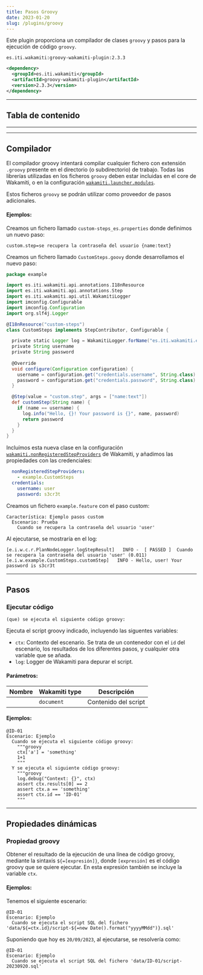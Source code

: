 ```yaml
---
title: Pasos Groovy
date: 2023-01-20
slug: /plugins/groovy
---
```


Este plugin proporciona un compilador de clases `groovy` y pasos para la ejecución de código `groovy`.

```text tabs=coord name=yaml
es.iti.wakamiti:groovy-wakamiti-plugin:2.3.3
```

```xml tabs=coord name=maven
<dependency>
  <groupId>es.iti.wakamiti</groupId>
  <artifactId>groovy-wakamiti-plugin</artifactId>
  <version>2.3.3</version>
</dependency>
```

---
## Tabla de contenido

---

---
## Compilador

El compilador groovy intentará compilar cualquier fichero con extensión `.groovy` presente en el directorio (o 
subdirectorio) de trabajo. Todas las librerías utilizadas en los ficheros `groovy` deben estar incluidas en el core de 
Wakamiti, o en la configuración [`wakamiti.launcher.modules`](wakamiti/architecture#wakamitilaunchermodules).

Estos ficheros `groovy` se podrán utilizar como proveedor de pasos adicionales.

#### Ejemplos:

Creamos un fichero llamado `custom-steps_es.properties` donde definimos un nuevo paso:
```properties
custom.step=se recupera la contraseña del usuario {name:text}
```

Creamos un fichero llamado `CustomSteps.goovy` donde desarrollamos el nuevo paso:
```groovy
package example

import es.iti.wakamiti.api.annotations.I18nResource
import es.iti.wakamiti.api.annotations.Step
import es.iti.wakamiti.api.util.WakamitiLogger
import imconfig.Configurable
import imconfig.Configuration
import org.slf4j.Logger

@I18nResource("custom-steps")
class CustomSteps implements StepContributor, Configurable {

  private static Logger log = WakamitiLogger.forName("es.iti.wakamiti.example");
  private String username
  private String password
  
  @Override
  void configure(Configuration configuration) {
    username = configuration.get("credentials.username", String.class).orElse(null)
    password = configuration.get("credentials.password", String.class).orElse(null)
  }

  @Step(value = "custom.step", args = ["name:text"])
  def customStep(String name) {
    if (name == username) {
      log.info("Hello, {}! Your password is {}", name, password)
      return password
    }
  }
}
```

Incluímos esta nueva clase en la configuración 
[`wakamiti.nonRegisteredStepProviders`](wakamiti/architecture#wakamitinonRegisteredStepProviders) de Wakamiti, y añadimos las 
propiedades con las credenciales:
```yml
  nonRegisteredStepProviders:
    - example.CustomSteps
  credentials:
    username: user
    password: s3cr3t
```

Creamos un fichero `example.feature` con el paso custom:
```gherkin
Característica: Ejemplo pasos custom
  Escenario: Prueba
    Cuando se recupera la contraseña del usuario 'user'
```

Al ejecutarse, se mostraría en el log:
```
[e.i.w.c.r.PlanNodeLogger.logStepResult]   INFO -  [ PASSED ]  Cuando se recupera la contraseña del usuario 'user' (0.011) 
[e.i.w.example.CustomSteps.customStep]   INFO - Hello, user! Your password is s3cr3t
```

---
## Pasos

### Ejecutar código
```
(que) se ejecuta el siguiente código groovy:
```
Ejecuta el script groovy indicado, incluyendo las siguentes variables:
- `ctx`: Contexto del escenario. Se trata de un contenedor con el `id` del escenario, los resultados de los diferentes 
  pasos, y cualquier otra variable que se añada.
- `log`: Logger de Wakamiti para depurar el script.

#### Parámetros:
| Nombre | Wakamiti type | Descripción          |
|--------|---------------|----------------------|
|        | `document`    | Contenido del script |

#### Ejemplos:
```gherkin
@ID-01
Escenario: Ejemplo
  Cuando se ejecuta el siguiente código groovy:
    """groovy
    ctx['a'] = 'something'
    1+1
    """
  Y se ejecuta el siguiente código groovy:
    """groovy
    log.debug("Context: {}", ctx)
    assert ctx.results[0] == 2
    assert ctx.a == 'something'
    assert ctx.id == 'ID-01'
    """
```

---
## Propiedades dinámicas

### Propiedad groovy
Obtener el resultado de la ejecución de una línea de código groovy, mediante la sintaxis `${=[expresión]}`, donde
`[expresión]` es el código groovy que se quiere ejecutar. En esta expresión también se incluye la variable `ctx`.

#### Ejemplos:
Tenemos el siguiente escenario:
```gherkin
@ID-01
Escenario: Ejemplo
  Cuando se ejecuta el script SQL del fichero 'data/${=ctx.id}/script-${=new Date().format("yyyyMMdd")}.sql'
```

Suponiendo que hoy es `20/09/2023`, al ejecutarse, se resolvería como:
```gherkin
@ID-01
Escenario: Ejemplo
  Cuando se ejecuta el script SQL del fichero 'data/ID-01/script-20230920.sql'
```
